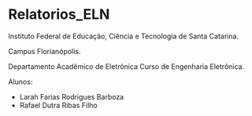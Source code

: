 # Relatorios_ELN

Instituto Federal de Educação, Ciência e Tecnologia de Santa Catarina.

Campus Florianópolis. 

Departamento Acadêmico de Eletrônica Curso de Engenharia Eletrônica.

Alunos:

* Larah Farias Rodrigues Barboza
* Rafael Dutra Ribas Filho
